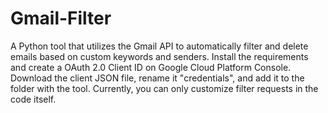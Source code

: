 # Gmail-Filter 
A Python tool that utilizes the Gmail API to automatically filter and delete emails based on custom keywords and senders. Install the requirements and create a OAuth 2.0 Client ID on Google Cloud Platform Console. Download the client JSON file, rename it "credentials", and add it to the folder with the tool. Currently, you can only customize filter requests in the code itself.
